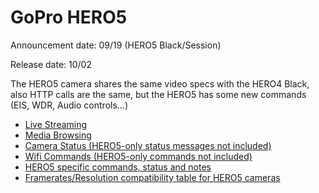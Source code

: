 # GoPro HERO5

Announcement date: 09/19 (HERO5 Black/Session)

Release date: 10/02

The HERO5 camera shares the same video specs with the HERO4 Black, also HTTP calls are the same, but the HERO5 has some new commands (EIS, WDR, Audio controls...)

* [Live Streaming](/HERO4/Livestreaming.md)
* [Media Browsing](/HERO5/Mediabrowsing.md)
* [Camera Status (HERO5-only status messages not included)](/HERO4/CameraStatus.md)
* [Wifi Commands (HERO5-only commands not included)](/HERO4/WifiCommands.md)
* [HERO5 specific commands, status and notes](/HERO5/HERO5-Commands.md)
* [Framerates/Resolution compatibility table for HERO5 cameras](/HERO4/Framerates-Resolutions.md)
